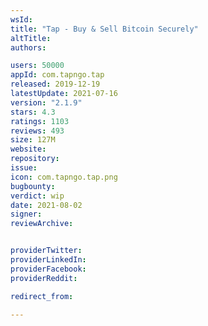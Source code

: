 ```yaml
---
wsId: 
title: "Tap - Buy & Sell Bitcoin Securely"
altTitle: 
authors:

users: 50000
appId: com.tapngo.tap
released: 2019-12-19
latestUpdate: 2021-07-16
version: "2.1.9"
stars: 4.3
ratings: 1103
reviews: 493
size: 127M
website: 
repository: 
issue: 
icon: com.tapngo.tap.png
bugbounty: 
verdict: wip
date: 2021-08-02
signer: 
reviewArchive:


providerTwitter: 
providerLinkedIn: 
providerFacebook: 
providerReddit: 

redirect_from:

---
```



